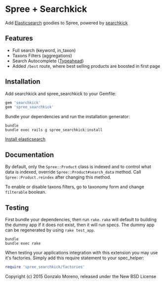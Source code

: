Spree + Searchkick
===============

Add [Elasticsearch](http://elastic.co) goodies to Spree, powered by [searchkick](http://searchkick.org)

Features
--------

* Full search (keyword, in_taxon)
* Taxons Filters (aggregations)
* Search Autocomplete ([Typeahead](https://twitter.github.io/typeahead.js/))
* Added `/best` route, where best selling products are boosted in first page


Installation
------------

Add searchkick and spree_searchkick to your Gemfile:

```ruby
gem 'searchkick'
gem 'spree_searchkick'
```

Bundle your dependencies and run the installation generator:

```shell
bundle
bundle exec rails g spree_searchkick:install
```

[Install elasticsearch](https://www.elastic.co/downloads/elasticsearch)

Documentation
-------------

By default, only the `Spree::Product` class is indexed and to control what data is indexed, override `Spree::Product#search_data` method. Call `Spree::Product.reindex` after changing this method.

To enable or disable taxons filters, go to taxonomy form and change `filterable` boolean.

Testing
-------

First bundle your dependencies, then run `rake`. `rake` will default to building the dummy app if it does not exist, then it will run specs. The dummy app can be regenerated by using `rake test_app`.

```shell
bundle
bundle exec rake
```

When testing your applications integration with this extension you may use it's factories.
Simply add this require statement to your spec_helper:

```ruby
require 'spree_searchkick/factories'
```

Copyright (c) 2015 Gonzalo Moreno, released under the New BSD License

